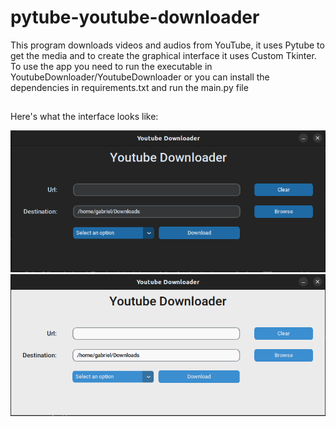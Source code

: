# pytube-youtube-downloader

This program downloads videos and audios from YouTube, it uses Pytube to get the media and to create the graphical interface it uses Custom Tkinter. To use the app you need to run the executable in YoutubeDownloader/YoutubeDownloader or you can install the dependencies in requirements.txt and run the main.py file


  ##
 Here's what the interface looks like:

 ![](images/interface-dark-mode.png)
![](images/interface-light-mode.png)



    

